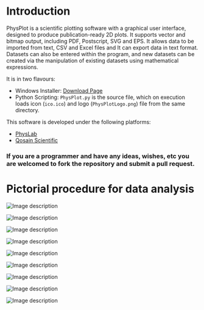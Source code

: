 # Introduction

PhysPlot is a scientific plotting software with a graphical user interface, designed to produce publication-ready 2D plots. It supports vector and bitmap output, including PDF, Postscript, SVG and EPS. It allows data to be imported from text, CSV and Excel files and It can export data in text format. Datasets can also be entered within the program, and new datasets can be created via the manipulation of existing datasets using mathematical expressions.

It is in two flavours:
* Windows Installer: [Download Page](https://www.physlab.org/physplot/)
* Python Scripting: `PhysPlot.py` is the source file, which on execution loads icon (`ico.ico`) and logo (`PhysPlotLogo.png`) file from the same directory.


This software is developed under the following platforms:
* [PhysLab](https://www.physlab.org/physplot/)
* [Qosain Scientific](https://www.qosain.pk/)


### If you are a programmer and have any ideas, wishes, etc you are welcomed to fork the repository and submit a pull request.

# Pictorial procedure for data analysis

![Image description](pictorial_procedure/PP2.png)

![Image description](pictorial_procedure/PP3.png)

![Image description](pictorial_procedure/PP4.png)

![Image description](pictorial_procedure/PP5.png)

![Image description](pictorial_procedure/PP6.png)

![Image description](pictorial_procedure/PP7.png)

![Image description](pictorial_procedure/PP8.png)

![Image description](pictorial_procedure/PP9.png)

![Image description](pictorial_procedure/PP10.png)
